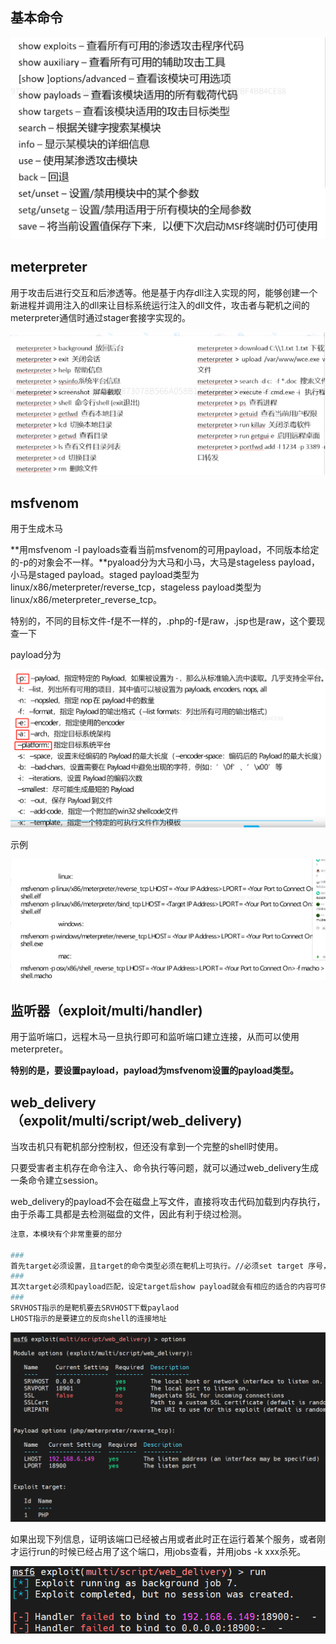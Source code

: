 ## 基本命令

![image-20240407201435197](Command.assets/image-20240407201435197.png)

## meterpreter

用于攻击后进行交互和后渗透等。他是基于内存dll注入实现的阿，能够创建一个新进程并调用注入的dll来让目标系统运行注入的dll文件，攻击者与靶机之间的meterpreter通信时通过stager套接字实现的。

![image-20240407204223319](Command.assets/image-20240407204223319.png)

## msfvenom

用于生成木马

**用msfvenom -l payloads查看当前msfvenom的可用payload，不同版本给定的-p的对象会不一样。**pyaload分为大马和小马，大马是stageless payload，小马是staged payload。staged payload类型为linux/x86/meterpreter/reverse_tcp，stageless payload类型为linux/x86/meterpreter_reverse_tcp。

特别的，不同的目标文件-f是不一样的，.php的-f是raw，.jsp也是raw，这个要现查一下

payload分为

![image-20240407204347397](Command.assets/image-20240407204347397.png)

示例

![image-20240407204415280](Command.assets/image-20240407204415280.png)

## 监听器（exploit/multi/handler)

用于监听端口，远程木马一旦执行即可和监听端口建立连接，从而可以使用meterpreter。

**特别的是，要设置payload，payload为msfvenom设置的payload类型。**

## web_delivery（expolit/multi/script/web_delivery)

当攻击机只有靶机部分控制权，但还没有拿到一个完整的shell时使用。

只要受害者主机存在命令注入、命令执行等问题，就可以通过web_delivery生成一条命令建立session。

web_delivery的payload不会在磁盘上写文件，直接将攻击代码加载到内存执行，由于杀毒工具都是去检测磁盘的文件，因此有利于绕过检测。

```bash
注意，本模块有个非常重要的部分

###
首先target必须设置，且target的命令类型必须在靶机上可执行。//必须set target 序号，不能set target linux。
###
其次target必须和payload匹配，设定target后show payload就会有相应的适合的内容可供选择。
###
SRVHOST指示的是靶机要去SRVHOST下载paylaod
LHOST指示的是要建立的反向shell的连接地址
```

![image-20240408222055577](Command.assets/image-20240408222055577.png)

如果出现下列信息，证明该端口已经被占用或者此时正在运行着某个服务，或者刚才运行run的时候已经占用了这个端口，用jobs查看，并用jobs -k xxx杀死。

![image-20240408222204377](Command.assets/image-20240408222204377.png)